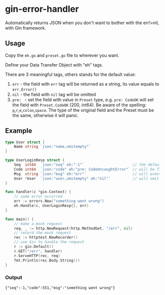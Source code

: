 # gin-error-handler

Automatically returns JSON when you don't want to bother with the err!=nil, with Gin framework.

## Usage

Copy the `eh.go` and `preset.go` file to wherever you want.

Define your Data Transfer Object with "eh" tags.

There are 3 meaningful tags, others stands for the default value:

1. `err` - the field with `err` tag will be returned as a string, its value equals to `err.Error()`
2. `nil` - the field with `nil` tag will be omitted
3. `pre: ` - set the field with value in `Preset` type, e.g. `pre: CodeOK` will set the field with `Preset.CodeOK` (200,
   int64). Be aware of the spelling: `p`,`r`,`e`,`colon`,`space`. The type of the original field and the Preset must be
   the same, otherwise it will panic.

## Example

```go
type User struct {
	Name string `json:"name,omitempty"`
}

type UserLoginResp struct {
	Seq  int64  `json:"seq" eh:"-1"`                      // the default seq is -1 when an uncaught error happened
	Code int64  `json:"code" eh:"pre: CodeUncaughtError"` // will be filled with Preset.CodeUncaughtError (551)
	Msg  string `json:"msg" eh:"err"`                     // will eventually be err.Error()
	User *User  `json:"user,omitempty" eh:"nil"`          // will omit this field
}

func handler(c *gin.Context) {
	// some error occurred
	err := errors.New("something went wrong")
	eh.Handle(c, UserLoginResp{}, err)
}

func main() {
	// make a mock request
	req, _ := http.NewRequest(http.MethodGet, "/err", nil)
	// record the mock request
	rec := httptest.NewRecorder()
	// use Gin to handle the request
	r := gin.Default()
	r.GET("/err", handler)
	r.ServeHTTP(rec, req)
	fmt.Println(rec.Body.String())
}

```

### Output

```text
{"seq":-1,"code":551,"msg":"something went wrong"}
```

